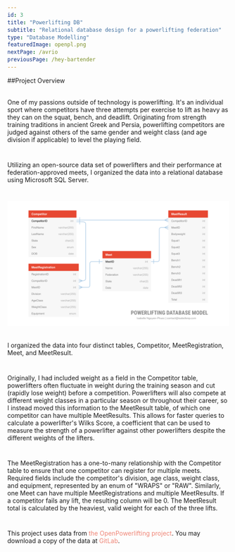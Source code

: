 ```yaml
---
id: 3
title: "Powerlifting DB"
subtitle: "Relational database design for a powerlifting federation"
type: "Database Modelling"
featuredImage: openpl.png
nextPage: /avrio
previousPage: /hey-bartender
---
```


<style>
    .body {
        margin: 2rem auto 2.5rem;
    }

    .link {
        padding: 0;
        text-decoration: none;
        color: #ef8576;
        transition: color 0.5s ease;
    }

    .link:hover {
        color: #E74832;
    }
</style>

##Project Overview

<p class="body">One of my passions outside of technology is powerlifting. It's an individual sport where competitors have three attempts per exercise to lift as heavy as they can on the squat, bench, and deadlift. Originating from strength training traditions in ancient Greek and Persia, powerlifting competitors are judged against others of the same gender and weight class (and age division if applicable) to level the playing field.</p>

<p class="body">Utilizing an open-source data set of powerlifters and their performance at federation-approved meets, I organized the data into a relational database using Microsoft SQL Server.</p>

![Powerlifting Database Model](dbmodel.png)

<p class="body">I organized the data into four distinct tables, Competitor, MeetRegistration, Meet, and MeetResult.</p>

<p class="body">Originally, I had included weight as a field in the Competitor table, powerlifters often fluctuate in weight during the training season and cut (rapidly lose weight) before a competition. Powerlifters will also compete at different weight classes in a particular season or throughout their career, so I instead moved this information to the MeetResult table, of which one competitor can have multiple MeetResults. This allows for faster queries to calculate a powerlifter's Wilks Score, a coefficient that can be used to measure the strength of a powerlifter against other powerlifters despite the different weights of the lifters.</p>

<p class="body">The MeetRegistration has a one-to-many relationship with the Competitor table to ensure that one competitor can register for multiple meets. Required fields include the competitor's division, age class, weight class, and equipment, represented by an enum of "WRAPS" or "RAW". Similarly, one Meet can have multiple MeetRegistrations and multiple MeetResults. If a competitor fails any lift, the resulting column will be 0. The MeetResult total is calculated by the heaviest, valid weight for each of the three lifts.
</p>


<p class="body">This project uses data from <a href="https://www.openpowerlifting.org" class="link">the OpenPowerlifting project</a>. You may download a copy of the data at <a href="https://gitlab.com/openpowerlifting/opl-data" class="link">GitLab</a>.</p>